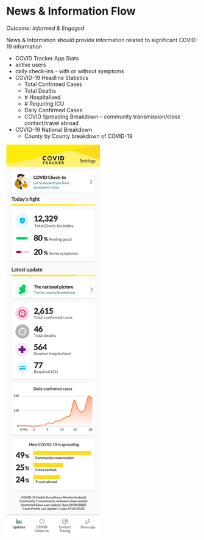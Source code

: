 # News & Information Flow
*Outcome: Informed & Engaged*

News & Information should provide information related to significant COVID-19 information
-   COVID Tracker App Stats
-   active users
-   daily check-ins - with or without symptoms
-   COVID-19 Headline Statistics
    -   Total Confirmed Cases
    -   Total Deaths
    -   \# Hospitalised
    -   \# Requiring ICU
    -   Daily Confirmed Cases
    -   COVID Spreading Breakdown – community transmission/close contact/travel abroad
-   COVID-19 National Breakdown
    -   County by County breakdown of COVID-19

![News Information](../assets/p-updates%402x.png)

